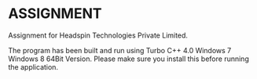 # ASSIGNMENT
Assignment for Headspin Technologies Private Limited.



The program has been built and run using Turbo C++ 4.0 Windows 7 Windows 8 64Bit Version. Please make sure you install this before running the application.
